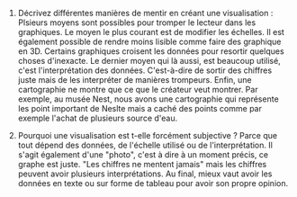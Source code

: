 1. Décrivez différentes manières de mentir en créant une visualisation :
Plsieurs moyens sont possibles pour tromper le lecteur dans les graphiques. Le moyen le plus courant est de modifier les échelles. Il est également possible de rendre moins lisible comme faire des graphique en 3D. Certains graphiques croisent les données pour resortir quelques choses d'inexacte. Le dernier moyen qui là aussi, est beaucoup utilisé, c'est l'interprétation des données. C'est-à-dire de sortir des chiffres juste mais de les interpréter de manières trompeurs. Enfin, une cartographie ne montre que ce que le créateur veut montrer. Par exemple, au musée Nest, nous avons une cartographie qui représente les point important de Neslte mais a caché des points comme par exemple l'achat de plusieurs source d'eau.

2. Pourquoi une visualisation est t-elle forcément subjective ?
Parce que tout dépend des données, de l'échelle utilisé ou de l'interprétation. Il s'agit également d'une "photo", c'est à dire à un moment précis, ce graphe est juste. "Les chiffres ne mentent jamais" mais les chiffres peuvent avoir plusieurs interprétations. Au final, mieux vaut avoir les données en texte ou sur forme de tableau pour avoir son propre opinion. 